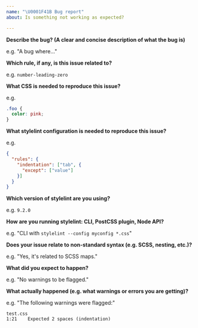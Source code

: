 ```yaml
---
name: "\U0001F41B Bug report"
about: Is something not working as expected?

---
```


<!-- Please answer the following questions.
Issues that don't use this template will be closed. -->

**Describe the bug? (A clear and concise description of what the bug is)**

e.g. "A bug where..."

**Which rule, if any, is this issue related to?**

e.g. `number-leading-zero`

**What CSS is needed to reproduce this issue?**

e.g.
```css
.foo {
  color: pink;
}
```

**What stylelint configuration is needed to reproduce this issue?**

e.g.

```json
{
  "rules": {
    "indentation": ["tab", {
      "except": ["value"]
    }]
  }
}
```

**Which version of stylelint are you using?**

e.g. `9.2.0`

**How are you running stylelint: CLI, PostCSS plugin, Node API?**

e.g. "CLI with `stylelint --config myconfig *.css`"

**Does your issue relate to non-standard syntax (e.g. SCSS, nesting, etc.)?**

e.g. "Yes, it's related to SCSS maps."

**What did you expect to happen?**

e.g. "No warnings to be flagged."

**What actually happened (e.g. what warnings or errors you are getting)?**

e.g. "The following warnings were flagged:"

```shell
test.css
1:21    Expected 2 spaces (indentation)
```

<!--
Before posting, please check that your issue:
1. Hasn't already been resolved in:
  - the next release (https://github.com/stylelint/stylelint/blob/master/CHANGELOG.md)
  - an upcoming major milestone (https://github.com/stylelint/stylelint/milestones)
2. Hasn't already been discussed (https://github.com/stylelint/stylelint/search)
-->

<!--
Here are the best ways to help resolve your issue:
1. Figure out what needs to be done, propose it, and then write the code and submit a PR.
2. If your issue is a bug, consider at least submitting a PR with failing tests.
-->
